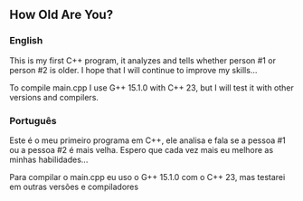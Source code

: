 ## How Old Are You?

### English 
This is my first C++ program, it analyzes and tells whether person #1 or person #2 is older.
I hope that I will continue to improve my skills...

To compile main.cpp I use G++ 15.1.0 with C++ 23, but I will test it with other versions and compilers.

### Português
Este é o meu primeiro programa em C++, ele analisa e fala se a pessoa #1 ou a pessoa #2 é mais velha.
Espero que cada vez mais eu melhore as minhas habilidades...

Para compilar o main.cpp eu uso o G++ 15.1.0 com o C++ 23, mas testarei em outras versões e compiladores
